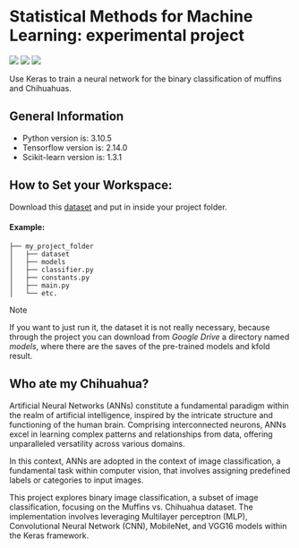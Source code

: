 # Statistical Methods for Machine Learning: experimental project
<img src="https://img.shields.io/badge/PyCharm-000000.svg?&style=for-the-badge&logo=PyCharm&logoColor=white"> <img src="https://img.shields.io/badge/Python-3776AB?style=for-the-badge&logo=python&logoColor=white"> <img src="https://img.shields.io/badge/Keras-FF0000?style=for-the-badge&logo=keras&logoColor=white">

Use Keras to train a neural network for the binary classification of muffins and Chihuahuas.

## General Information

- Python version is: 3.10.5
- Tensorflow version is: 2.14.0
- Scikit-learn version is: 1.3.1

## How to Set your Workspace:
Download this [dataset](https://www.kaggle.com/datasets/samuelcortinhas/muffin-vs-chihuahua-image-classification)
and put in inside your project folder.

#### Example:
```
├── my_project_folder
│   ├── dataset
│   ├── models
│   ├── classifier.py
│   ├── constants.py
│   ├── main.py
│   └── etc.
```

> [!NOTE]
> If you want to just run it, the dataset it is not really necessary,
because through the project you can download from *Google Drive* a directory named *models*, where there are the saves of the pre-trained models and kfold result.

## Who ate my Chihuahua?

Artificial Neural Networks (ANNs) constitute a fundamental paradigm within the realm of artificial intelligence, inspired by the intricate structure and functioning of the human brain. Comprising interconnected neurons, ANNs excel in learning complex patterns and relationships from data, offering unparalleled versatility across various domains.

In this context, ANNs are adopted in the context of image classification, a fundamental task within computer vision, that involves assigning predefined labels or categories to input images.

This project explores binary image classification, a subset of image classification, focusing on the Muffins vs. Chihuahua dataset. The implementation involves leveraging Multilayer perceptron (MLP), Convolutional Neural Network (CNN), MobileNet, and VGG16 models within the Keras framework.
